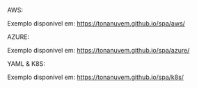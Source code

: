 AWS:

Exemplo disponível em: https://tonanuvem.github.io/spa/aws/

AZURE:

Exemplo disponível em: https://tonanuvem.github.io/spa/azure/

YAML & K8S:

Exemplo disponível em: https://tonanuvem.github.io/spa/k8s/
